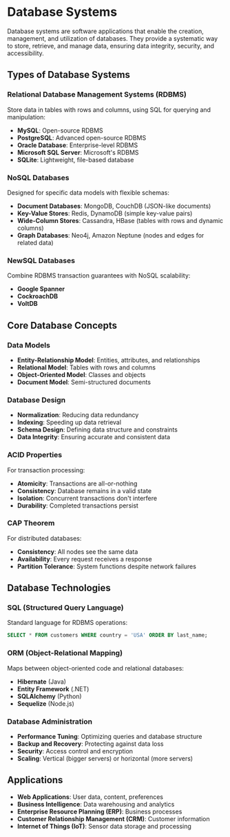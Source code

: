 # Database Systems

Database systems are software applications that enable the creation, management, and utilization of databases. They provide a systematic way to store, retrieve, and manage data, ensuring data integrity, security, and accessibility.

## Types of Database Systems

### Relational Database Management Systems (RDBMS)

Store data in tables with rows and columns, using SQL for querying and manipulation:

- **MySQL**: Open-source RDBMS
- **PostgreSQL**: Advanced open-source RDBMS
- **Oracle Database**: Enterprise-level RDBMS
- **Microsoft SQL Server**: Microsoft's RDBMS
- **SQLite**: Lightweight, file-based database

### NoSQL Databases

Designed for specific data models with flexible schemas:

- **Document Databases**: MongoDB, CouchDB (JSON-like documents)
- **Key-Value Stores**: Redis, DynamoDB (simple key-value pairs)
- **Wide-Column Stores**: Cassandra, HBase (tables with rows and dynamic columns)
- **Graph Databases**: Neo4j, Amazon Neptune (nodes and edges for related data)

### NewSQL Databases

Combine RDBMS transaction guarantees with NoSQL scalability:

- **Google Spanner**
- **CockroachDB**
- **VoltDB**

## Core Database Concepts

### Data Models

- **Entity-Relationship Model**: Entities, attributes, and relationships
- **Relational Model**: Tables with rows and columns
- **Object-Oriented Model**: Classes and objects
- **Document Model**: Semi-structured documents

### Database Design

- **Normalization**: Reducing data redundancy
- **Indexing**: Speeding up data retrieval
- **Schema Design**: Defining data structure and constraints
- **Data Integrity**: Ensuring accurate and consistent data

### ACID Properties

For transaction processing:

- **Atomicity**: Transactions are all-or-nothing
- **Consistency**: Database remains in a valid state
- **Isolation**: Concurrent transactions don't interfere
- **Durability**: Completed transactions persist

### CAP Theorem

For distributed databases:

- **Consistency**: All nodes see the same data
- **Availability**: Every request receives a response
- **Partition Tolerance**: System functions despite network failures

## Database Technologies

### SQL (Structured Query Language)

Standard language for RDBMS operations:

```sql
SELECT * FROM customers WHERE country = 'USA' ORDER BY last_name;
```

### ORM (Object-Relational Mapping)

Maps between object-oriented code and relational databases:

- **Hibernate** (Java)
- **Entity Framework** (.NET)
- **SQLAlchemy** (Python)
- **Sequelize** (Node.js)

### Database Administration

- **Performance Tuning**: Optimizing queries and database structure
- **Backup and Recovery**: Protecting against data loss
- **Security**: Access control and encryption
- **Scaling**: Vertical (bigger servers) or horizontal (more servers)

## Applications

- **Web Applications**: User data, content, preferences
- **Business Intelligence**: Data warehousing and analytics
- **Enterprise Resource Planning (ERP)**: Business processes
- **Customer Relationship Management (CRM)**: Customer information
- **Internet of Things (IoT)**: Sensor data storage and processing